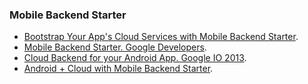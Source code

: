 ### Mobile Backend Starter

  * [Bootstrap Your App's Cloud Services with Mobile Backend Starter](http://android-developers.blogspot.com.es/2013/06/bootstrap-your-apps-cloud-services-with.html).
  * [Mobile Backend Starter. Google Developers](https://developers.google.com/cloud/samples/mbs/).
  * [Cloud Backend for your Android App. Google IO 2013](http://www.youtube.com/watch?feature=player_embedded&v=v5u_Owtbfew).
  * [Android + Cloud with Mobile Backend Starter](http://turbomanage.wordpress.com/2013/05/21/google-cloud-android-with-mobile-backend-starter/).
